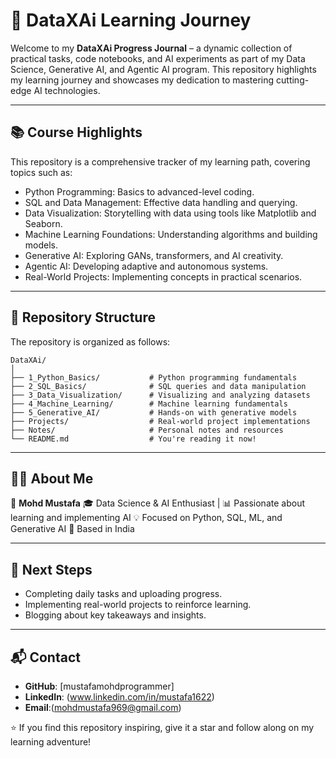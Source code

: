 # 🧠 DataXAi Learning Journey

Welcome to my **DataXAi Progress Journal** – a dynamic collection of practical tasks, code notebooks, and AI experiments as part of my Data Science, Generative AI, and Agentic AI program. This repository highlights my learning journey and showcases my dedication to mastering cutting-edge AI technologies.

---

## 📚 Course Highlights

This repository is a comprehensive tracker of my learning path, covering topics such as:

- Python Programming: Basics to advanced-level coding.
- SQL and Data Management: Effective data handling and querying.
- Data Visualization: Storytelling with data using tools like Matplotlib and Seaborn.
- Machine Learning Foundations: Understanding algorithms and building models.
- Generative AI: Exploring GANs, transformers, and AI creativity.
- Agentic AI: Developing adaptive and autonomous systems.
- Real-World Projects: Implementing concepts in practical scenarios.

---

## 📂 Repository Structure

The repository is organized as follows:

```plaintext
DataXAi/
│
├── 1_Python_Basics/           # Python programming fundamentals
├── 2_SQL_Basics/              # SQL queries and data manipulation
├── 3_Data_Visualization/      # Visualizing and analyzing datasets
├── 4_Machine_Learning/        # Machine learning fundamentals
├── 5_Generative_AI/           # Hands-on with generative models
├── Projects/                  # Real-world project implementations
├── Notes/                     # Personal notes and resources
└── README.md                  # You're reading it now!
```

---

## 🧑‍🎓 About Me

👤 **Mohd Mustafa**
🎓 Data Science & AI Enthusiast | 📊 Passionate about learning and implementing AI
💡 Focused on Python, SQL, ML, and Generative AI
📍 Based in India

---

## 🚀 Next Steps

- Completing daily tasks and uploading progress.
- Implementing real-world projects to reinforce learning.
- Blogging about key takeaways and insights.

---

## 📬 Contact

- **GitHub**: [mustafamohdprogrammer]
- **LinkedIn**: (www.linkedin.com/in/mustafa1622)
- **Email**:(mohdmustafa969@gmail.com)

⭐ If you find this repository inspiring, give it a star and follow along on my learning adventure!

